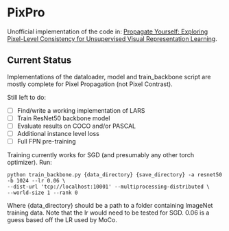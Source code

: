 # PixPro

Unofficial implementation of the code in: [Propagate Yourself: Exploring Pixel-Level Consistency for Unsupervised Visual Representation Learning](https://arxiv.org/abs/2011.10043).

## Current Status

Implementations of the dataloader, model and train_backbone script are mostly complete for Pixel Propagation
(not Pixel Contrast).

Still left to do:

- [ ] Find/write a working implementation of LARS
- [ ] Train ResNet50 backbone model
- [ ] Evaluate results on COCO and/or PASCAL
- [ ] Additional instance level loss
- [ ] Full FPN pre-training

Training currently works for SGD (and presumably any other torch optimizer). Run:

```
python train_backbone.py {data_directory} {save_directory} -a resnet50 -b 1024 --lr 0.06 \
--dist-url 'tcp://localhost:10001' --multiprocessing-distributed \
--world-size 1 --rank 0
```

Where {data_directory} should be a path to a folder containing ImageNet training data. Note that the lr would need to be tested for SGD. 0.06 is a guess based off the LR used by MoCo.

